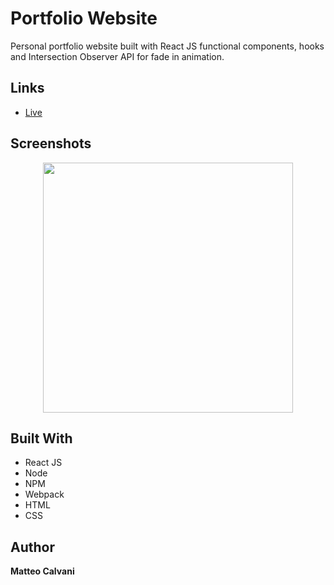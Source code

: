 # Portfolio Website

<p> Personal portfolio website built with React JS functional components, hooks and Intersection Observer API for fade in animation.</p>

## Links

- [Live](<Homepage url> 'Live View')

## Screenshots

<!-- ![Preview](screenshots/resume.png) -->

<div align="center">
    <img src="screenshots/resume.png" width="400px"</img> 
</div>

## Built With

- React JS
- Node
- NPM
- Webpack
- HTML
- CSS

## Author

**Matteo Calvani**
